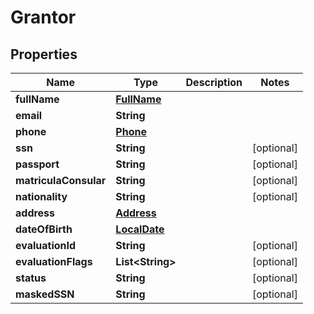 # Grantor

## Properties
Name | Type | Description | Notes
------------ | ------------- | ------------- | -------------
**fullName** | [**FullName**](FullName.md) |  | 
**email** | **String** |  | 
**phone** | [**Phone**](Phone.md) |  | 
**ssn** | **String** |  |  [optional]
**passport** | **String** |  |  [optional]
**matriculaConsular** | **String** |  |  [optional]
**nationality** | **String** |  |  [optional]
**address** | [**Address**](Address.md) |  | 
**dateOfBirth** | [**LocalDate**](LocalDate.md) |  | 
**evaluationId** | **String** |  |  [optional]
**evaluationFlags** | **List&lt;String&gt;** |  |  [optional]
**status** | **String** |  |  [optional]
**maskedSSN** | **String** |  |  [optional]
